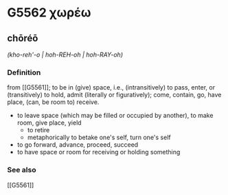 # G5562 χωρέω

## chōréō

_(kho-reh'-o | hoh-REH-oh | hoh-RAY-oh)_

### Definition

from [[G5561]]; to be in (give) space, i.e., (intransitively) to pass, enter, or (transitively) to hold, admit (literally or figuratively); come, contain, go, have place, (can, be room to) receive.

- to leave space (which may be filled or occupied by another), to make room, give place, yield
  - to retire
  - metaphorically to betake one's self, turn one's self
- to go forward, advance, proceed, succeed
- to have space or room for receiving or holding something

### See also

[[G5561]]

